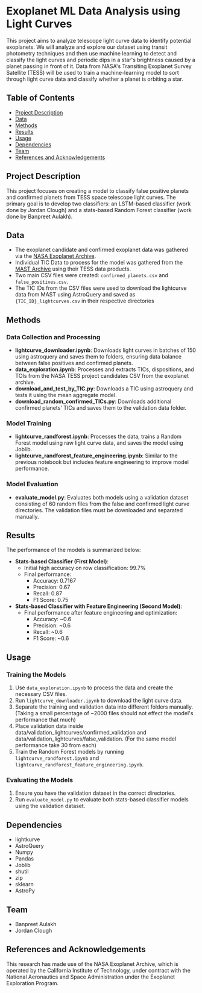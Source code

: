 
# Exoplanet ML Data Analysis using Light Curves

This project aims to analyze telescope light curve data to identify potential exoplanets. We will analyze and explore our dataset using transit photometry techniques and then use machine learning to detect and classify the light curves and periodic dips in a star's brightness caused by a planet passing in front of it. Data from NASA's Transiting Exoplanet Survey Satellite (TESS) will be used to train a machine-learning model to sort through light curve data and classify whether a planet is orbiting a star.

## Table of Contents
- [Project Description](#project-description)
- [Data](#data)
- [Methods](#methods)
- [Results](#results)
- [Usage](#usage)
- [Dependencies](#dependencies)
- [Team](#team)
- [References and Acknowledgements](#references-and-acknowledgements)

## Project Description
This project focuses on creating a model to classify false positive planets and confirmed planets from TESS space telescope light curves. The primary goal is to develop two classifiers: an LSTM-based classifier (work done by Jordan Clough) and a stats-based Random Forest classifier (work done by Banpreet Aulakh).

## Data
- The exoplanet candidate and confirmed exoplanet data was gathered via the [NASA Exoplanet Archive](https://exoplanetarchive.ipac.caltech.edu/index.html).
- Individual TIC Data to process for the model was gathered from the [MAST Archive](https://archive.stsci.edu/) using their TESS data products.
- Two main CSV files were created: `confirmed_planets.csv` and `false_positives.csv`.
- The TIC IDs from the CSV files were used to download the lightcurve data from MAST using AstroQuery and saved as `{TIC_ID}_lightcurves.csv` in their respective directories

## Methods
### Data Collection and Processing
- **lightcurve_downloader.ipynb**: Downloads light curves in batches of 150 using astroquery and saves them to folders, ensuring data balance between false positives and confirmed planets.
- **data_exploration.ipynb**: Processes and extracts TICs, dispositions, and TOIs from the NASA TESS project candidates CSV from the exoplanet archive.
- **download_and_test_by_TIC.py**: Downloads a TIC using astroquery and tests it using the mean aggregate model.
- **download_random_confirmed_TICs.py**: Downloads additional confirmed planets' TICs and saves them to the validation data folder.

### Model Training
- **lightcurve_randforest.ipynb**: Processes the data, trains a Random Forest model using raw light curve data, and saves the model using Joblib.
- **lightcurve_randforest_feature_engineering.ipynb**: Similar to the previous notebook but includes feature engineering to improve model performance.

### Model Evaluation
- **evaluate_model.py**: Evaluates both models using a validation dataset consisting of 60 random files from the false and confirmed light curve directories. The validation files must be downloaded and separated manually.

## Results
The performance of the models is summarized below:
- **Stats-based Classifier (First Model)**:
  - Initial high accuracy on row classification: 99.7%
  - Final performance: 
    - Accuracy: 0.7167
    - Precision: 0.67
    - Recall: 0.87
    - F1 Score: 0.75
- **Stats-based Classifier with Feature Engineering (Second Model)**:
  - Final performance after feature engineering and optimization:
    - Accuracy: ~0.6
    - Precision: ~0.6
    - Recall: ~0.6
    - F1 Score: ~0.6

## Usage
### Training the Models
1. Use `data_exploration.ipynb` to process the data and create the necessary CSV files.
2. Run `lightcurve_downloader.ipynb` to download the light curve data.
3. Separate the training and validation data into different folders manually. (Taking a small percentage of ~2000 files should not effect the model's performance that much)
4. Place validation data inside data/validation_lightcurves/confirmed_validation and data/validation_lightcurves/false_validation. (For the same model performance take 30 from each)
5. Train the Random Forest models by running `lightcurve_randforest.ipynb` and `lightcurve_randforest_feature_engineering.ipynb`.

### Evaluating the Models
1. Ensure you have the validation dataset in the correct directories. 
2. Run `evaluate_model.py` to evaluate both stats-based classifier models using the validation dataset.

## Dependencies
- lightkurve
- AstroQuery
- Numpy
- Pandas
- Joblib
- shutil
- zip
- sklearn
- AstroPy

## Team
- Banpreet Aulakh
- Jordan Clough

## References and Acknowledgements
This research has made use of the NASA Exoplanet Archive, which is operated by the California Institute of Technology, under contract with the National Aeronautics and Space Administration under the Exoplanet Exploration Program.
